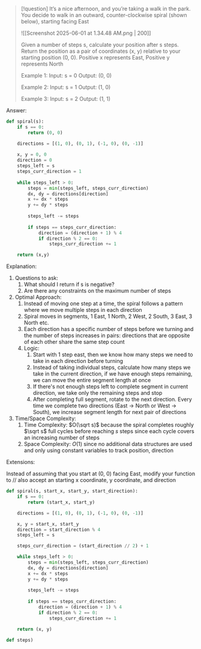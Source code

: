 >[!question]
>It’s a nice afternoon, and you’re taking a walk in the park. You decide to walk in an outward,
>counter-clockwise spiral (shown below), starting facing East
>
>![[Screenshot 2025-06-01 at 1.34.48 AM.png | 200]]
>
>Given a number of steps s, calculate your position after s steps. Return the position as a 
>pair of coordinates (x, y) relative to your starting position (0, 0).
>Positive x represents East, Positive y represents North
>
>Example 1:
>Input: s = 0
>Output: (0, 0)
>
>Example 2:
>Input: s = 1
>Output: (1, 0)
>
>Example 3:
>Input: s = 2
>Output: (1, 1)

Answer:
```Python
def spiral(s):
	if s == 0:
		return (0, 0)

	directions = [(1, 0), (0, 1), (-1, 0), (0, -1)]
	
	x, y = 0, 0
	direction = 0
	steps_left = s
	steps_curr_direction = 1
	
	while steps_left > 0:
		steps = min(steps_left, steps_curr_direction)
		dx, dy = directions[direction]
		x += dx * steps
		y += dy * steps
		
		steps_left -= steps
		
		if steps == steps_curr_direction:
			direction = (direction + 1) % 4
			if direction % 2 == 0:
				steps_curr_direction += 1

	return (x,y)
```

Explanation:

1. Questions to ask:
	1. What should I return if s is negative?
	2. Are there any constraints on the maximum number of steps
2. Optimal Approach:
	1. Instead of moving one step at a time, the spiral follows a pattern where we move multiple steps in each direction
	2. Spiral moves in segments, 1 East, 1 North, 2 West, 2 South, 3 East, 3 North etc.
	3. Each direction has a specific number of steps before we turning and the number of steps increases in pairs: directions that are opposite of each other share the same step count
	4. Logic:
		1. Start with 1 step east, then we know how many steps we need to take in each direction before turning
		2. Instead of taking individual steps, calculate how many steps we take in the current direction, if we have enough steps remaining, we can move the entire segment length at once
		3. If there's not enough steps left to complete segment in current direction, we take only the remaining steps and stop
		4. After completing full segment, rotate to the next direction. Every time we complete two directions (East -> North or West -> South), we increase segment length for next pair of directions
3. Time/Space Complexity:
	1. Time Complexity: $O(\sqrt s)$ because the spiral completes roughly $\sqrt s$ full cycles before reaching $s$ steps since each cycle covers an increasing number of steps
	2. Space Complexity: $O(1)$ since no additional data structures are used and only using constant variables to track position, direction


Extensions:

Instead of assuming that you start at (0, 0) facing East, modify your function to // also accept an starting x coordinate, y coordinate, and direction

```Python
def spiral(s, start_x, start_y, start_direction):
	if s == 0:
		return (start_x, start_y)

	directions = [(1, 0), (0, 1), (-1, 0), (0, -1)]

	x, y = start_x, start_y
	direction = start_direction % 4
	steps_left = s

	steps_curr_direction = (start_direction // 2) + 1

	while steps_left > 0:
		steps = min(steps_left, steps_curr_direction)
		dx, dy = directions[direction]
		x += dx * steps
		y += dy * steps
		
		steps_left -= steps
		
		if steps == steps_curr_direction:
			direction = (direction + 1) % 4
			if direction % 2 == 0:
				steps_curr_direction += 1

	return (x, y)
```

```Python
def steps)
```






